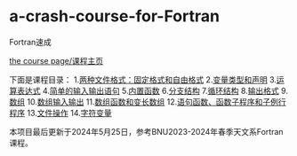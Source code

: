 # a-crash-course-for-Fortran
Fortran速成

[the course page/课程主页](https://jingliangwei.github.io/a-crash-course-for-Fortran/)

下面是课程目录：
1.[两种文件格式：固定格式和自由格式](https://jingliangwei.github.io/a-crash-course-for-Fortran/section1.html)
2.[变量类型和声明](https://jingliangwei.github.io/a-crash-course-for-Fortran/section2.html)
3.[运算表达式](https://jingliangwei.github.io/a-crash-course-for-Fortran/section3.html)
4.[简单的输入输出语句](https://jingliangwei.github.io/a-crash-course-for-Fortran/section4.html)
5.[内置函数](https://jingliangwei.github.io/a-crash-course-for-Fortran/section5.html)
6.[分支结构](https://jingliangwei.github.io/a-crash-course-for-Fortran/section6.html)
7.[循环结构](https://jingliangwei.github.io/a-crash-course-for-Fortran/section7.html)
8.[输出格式](https://jingliangwei.github.io/a-crash-course-for-Fortran/section8.html)
9.[数组](https://jingliangwei.github.io/a-crash-course-for-Fortran/section9.html)
10.[数组输入输出](https://jingliangwei.github.io/a-crash-course-for-Fortran/section10.html)
11.[数组函数和变长数组](https://jingliangwei.github.io/a-crash-course-for-Fortran/section11.html)
12.[语句函数、函数子程序和子例行程序](https://jingliangwei.github.io/a-crash-course-for-Fortran/section12.html)
13.[文件操作](https://jingliangwei.github.io/a-crash-course-for-Fortran/section13.html)
14.[字符变量](https://jingliangwei.github.io/a-crash-course-for-Fortran/section14.html)

本项目最后更新于2024年5月25日，参考BNU2023-2024年春季天文系Fortran课程。